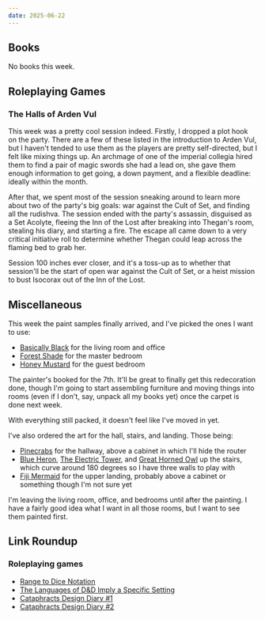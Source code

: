 ```yaml
---
date: 2025-06-22
---
```


## Books

No books this week.


## Roleplaying Games

### The Halls of Arden Vul

This week was a pretty cool session indeed.  Firstly, I dropped a plot hook on
the party.  There are a few of these listed in the introduction to Arden Vul,
but I haven't tended to use them as the players are pretty self-directed, but I
felt like mixing things up.  An archmage of one of the imperial collegia hired
them to find a pair of magic swords she had a lead on, she gave them enough
information to get going, a down payment, and a flexible deadline: ideally
within the month.

After that, we spent most of the session sneaking around to learn more about two
of the party's big goals: war against the Cult of Set, and finding all the
rudishva.  The session ended with the party's assassin, disguised as a Set
Acolyte, fleeing the Inn of the Lost after breaking into Thegan's room, stealing
his diary, and starting a fire.  The escape all came down to a very critical
initiative roll to determine whether Thegan could leap across the flaming bed to
grab her.

Session 100 inches ever closer, and it's a toss-up as to whether that session'll
be the start of open war against the Cult of Set, or a heist mission to bust
Isocorax out of the Inn of the Lost.


## Miscellaneous

This week the paint samples finally arrived, and I've picked the ones I want to
use:

- [Basically Black][] for the living room and office
- [Forest Shade][] for the master bedroom
- [Honey Mustard][] for the guest bedroom

The painter's booked for the 7th.  It'll be great to finally get this
redecoration done, though I'm going to start assembling furniture and moving
things into rooms (even if I don't, say, unpack all my books yet) once the
carpet is done next week.

With everything still packed, it doesn't feel like I've moved in yet.

I've also ordered the art for the hall, stairs, and landing.  Those being:

- [Pinecrabs][] for the hallway, above a cabinet in which I'll hide the router
- [Blue Heron][], [The Electric Tower][], and [Great Horned Owl][] up the
  stairs, which curve around 180 degrees so I have three walls to play with
- [Fiji Mermaid][] for the upper landing, probably above a cabinet or something
  though I'm not sure yet

I'm leaving the living room, office, and bedrooms until after the painting.  I
have a fairly good idea what I want in all those rooms, but I want to see them
painted first.

[Basically Black]: https://www.dulux.co.uk/en/colour-details/basically-black
[Forest Shade]: https://www.dulux.co.uk/en/colour-details/forest-shade
[Honey Mustard]: https://www.dulux.co.uk/en/colour-details/honey-mustard
[Pinecrabs]: https://zeburnay.bigcartel.com/product/pinecrabs-print
[Blue Heron]: https://zeburnay.bigcartel.com/product/blue-heron-print
[The Electric Tower]: https://zeburnay.bigcartel.com/product/the-electric-tower-print
[Great Horned Owl]: https://zeburnay.bigcartel.com/product/great-horned-owl-print
[Fiji Mermaid]: https://zeburnay.bigcartel.com/product/fiji-mermaid-print


## Link Roundup

### Roleplaying games

- [Range to Dice Notation](https://ztoz.blog/posts/range-to-dice-notation/)
- [The Languages of D&D Imply a Specific Setting](https://www.prismaticwasteland.com/blog/the-languages-of-dnd-imply-a-specific-setting)
- [Cataphracts Design Diary #1](https://samsorensen.blot.im/cataphracts-design-diary-1)
- [Cataphracts Design Diary #2](https://samsorensen.blot.im/cataphracts-design-diary-2)
